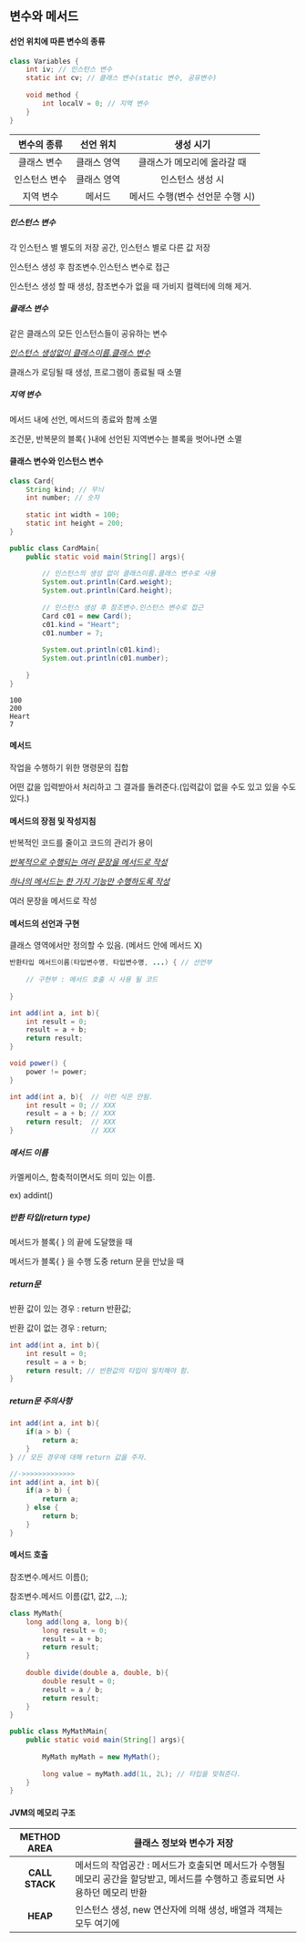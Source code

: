 ## 변수와 메서드

#### 선언 위치에 따른 변수의 종류

```java
class Variables {
    int iv; // 인스턴스 변수
    static int cv; // 클래스 변수(static 변수, 공유변수)
    
    void method {
        int localV = 0; // 지역 변수
    }
}
```

|  변수의 종류  |  선언 위치  |            생성 시기             |
| :-----------: | :---------: | :------------------------------: |
|  클래스 변수  | 클래스 영역 |   클래스가 메모리에 올라갈 때    |
| 인스턴스 변수 | 클래스 영역 |         인스턴스 생성 시         |
|   지역 변수   |   메서드    | 메서드 수행(변수 선언문 수행 시) |



##### 인스턴스 변수

각 인스턴스 별 별도의 저장 공간, 인스턴스 별로 다른 값 저장

인스턴스 생성 후 참조변수.인스턴스 변수로 접근

인스턴스 생성 할 때 생성, 참조변수가 없을 때 가비지 컬렉터에 의해 제거.

##### 클래스 변수

같은 클래스의 모든 인스턴스들이 공유하는 변수

<u>*인스턴스 생성없이 클래스이름.클래스 변수*</u>

클래스가 로딩될 때 생성, 프로그램이 종료될 때 소멸

##### 지역 변수

메서드 내에 선언, 메서드의 종료와 함께 소멸

조건문, 반복문의 블록{ }내에 선언된 지역변수는 블록을 벗어나면 소멸



#### 클래스 변수와 인스턴스 변수

```java
class Card{
    String kind; // 무늬
    int number; // 숫자
    
    static int width = 100;
    static int height = 200;
}

public class CardMain{
    public static void main(String[] args){
        
        // 인스턴스의 생성 없이 클래스이름.클래스 변수로 사용
        System.out.println(Card.weight);
        System.out.println(Card.height); 
        
        // 인스턴스 생성 후 참조변수.인스턴스 변수로 접근
        Card c01 = new Card();
        c01.kind = "Heart";
        c01.number = 7;
        
        System.out.println(c01.kind);
        System.out.println(c01.number);
        
    }
}
```

```
100
200
Heart
7
```



#### 메서드

작업을 수행하기 위한 명령문의 집합

어떤 값을 입력받아서 처리하고 그 결과를 돌려준다.(입력값이 없을 수도 있고 있을 수도 있다.)



#### 메서드의 장점 및 작성지침

반복적인 코드를 줄이고 코드의 관리가 용이

<u>*반복적으로 수행되는 여러 문장을 메서드로 작성*</u>

<u>*하나의 메서드는 한 가지 기능만 수행하도록 작성*</u>

여러 문장을 메서드로 작성



#### 메서드의 선언과 구현

클래스 영역에서만 정의할 수 있음. (메서드 안에 메서드 X)

```java
반환타입 메서드이름(타입변수명, 타입변수명, ...) { // 선언부
    
    // 구현부 : 메서드 호출 시 사용 될 코드
    
}
```

```java
int add(int a, int b){
    int result = 0;
    result = a + b;
    return result;
}

void power() {
    power != power;
}

int add(int a, b){  // 이런 식은 안됨.
    int result = 0; // XXX
    result = a + b; // XXX
    return result;  // XXX
}                   // XXX
```



##### 메서드 이름

카멜케이스, 함축적이면서도 의미 있는 이름.

ex) addint()



##### 반환 타입(return type)

메서드가 블록{ } 의 끝에 도달했을 때

메서드가 블록{ } 을 수행 도중 return 문을 만났을 때



##### return문

반환 값이 있는 경우 : return 반환값;

반환 값이 없는 경우 : return;

```java
int add(int a, int b){
    int result = 0;
    result = a + b;
    return result; // 반환값의 타입이 일치해야 함.
}
```



##### return문 주의사항

```java
int add(int a, int b){
    if(a > b) {
        return a;
    }
} // 모든 경우에 대해 return 값을 주자.

//->>>>>>>>>>>>>
int add(int a, int b){
    if(a > b) {
        return a;
    } else {
        return b;
    }
}
```



#### 메서드 호출

참조변수.메서드 이름();

참조변수.메서드 이름(값1, 값2, ...);

```java
class MyMath{
    long add(long a, long b){
        long result = 0;
        result = a + b;
        return result;
    }
    
    double divide(double a, double, b){
        double result = 0;
        result = a / b;
        return result;
    }
}
```

```java
public class MyMathMain{
    public static void main(String[] args){
        
        MyMath myMath = new MyMath();
        
        long value = myMath.add(1L, 2L); // 타입을 맞춰준다.
    }
}
```



#### JVM의 메모리 구조

| **METHOD AREA** | 클래스 정보와 변수가 저장                                    |
| :-------------: | ------------------------------------------------------------ |
| **CALL STACK**  | 메서드의 작업공간 : 메서드가 호출되면 메서드가 수행될 메모리 공간을 할당받고, 메서드를 수행하고 종료되면 사용하던 메모리 반환 |
|    **HEAP**     | 인스턴스 생성, new 연산자에 의해 생성, 배열과 객체는 모두 여기에 |


